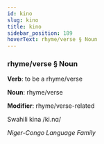 ```yaml
---
id: kino
slug: kino
title: kino
sidebar_position: 189
hoverText: rhyme/verse § Noun
---
```


### rhyme/verse § Noun

**Verb**: to be a rhyme/verse

**Noun**: rhyme/verse

**Modifier**: rhyme/verse-related

Swahili kina /ki.nɑ/

*Niger-Congo Language Family*